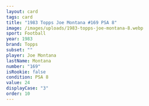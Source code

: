 ```yaml
---
layout: card
tags: card
title: "1983 Topps Joe Montana #169 PSA 8"
image: /images/uploads/1983-topps-joe-montana-8.webp
sport: Football
year: 1983
brand: Topps
subset: ""
player: Joe Montana
lastName: Montana
number: "169"
isRookie: false
condition: PSA 8
value: 24
displayCase: "3"
order: 10
---
```

